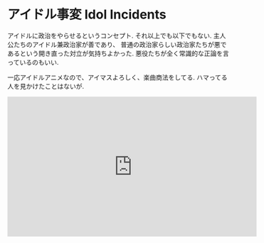# アイドル事変 Idol Incidents

アイドルに政治をやらせるというコンセプト.
それ以上でも以下でもない.
主人公たちのアイドル兼政治家が善であり、
普通の政治家らしい政治家たちが悪であるという開き直った対立が気持ちよかった.
悪役たちが全く常識的な正論を言っているのもいい.

一応アイドルアニメなので、アイマスよろしく、楽曲商法をしてる.
ハマってる人を見かけたことはないが.

<iframe width="560" height="315" src="https://www.youtube.com/embed/mlZwGsOJmKY" frameborder="0" allow="accelerometer; autoplay; encrypted-media; gyroscope; picture-in-picture" allowfullscreen></iframe>
